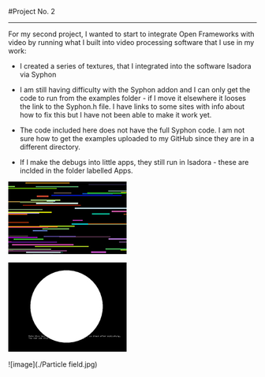 #Project No. 2

-------

For my second project, I wanted to start to integrate Open Frameworks with video by running what I built into video processing software that I use in my work:

* I created a series of textures, that I integrated into the software Isadora via Syphon

* I am still having difficulty with the Syphon addon and I can only get the code to run from the examples folder - if I move it elsewhere it looses the link to the Syphon.h file.  I have links to some sites with info about how to fix this but I have not been able to make it work yet.  

* The code included here does not have the full Syphon code.
I am not sure how to get the examples uploaded to my GitHub since they are in a different directory.

* If I make the debugs into little apps, they still run in Isadora - these are inclded in the folder labelled Apps.



![image](./Lines.jpg)

![image](./Circle.jpg)

![image](./Particle field.jpg)

	
	
